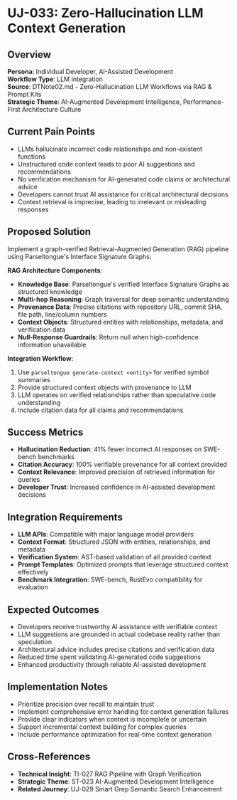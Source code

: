 # UJ-033: Zero-Hallucination LLM Context Generation

## Overview
**Persona**: Individual Developer, AI-Assisted Development  
**Workflow Type**: LLM Integration  
**Source**: DTNote02.md - Zero-Hallucination LLM Workflows via RAG & Prompt Kits  
**Strategic Theme**: AI-Augmented Development Intelligence, Performance-First Architecture Culture

## Current Pain Points
- LLMs hallucinate incorrect code relationships and non-existent functions
- Unstructured code context leads to poor AI suggestions and recommendations
- No verification mechanism for AI-generated code claims or architectural advice
- Developers cannot trust AI assistance for critical architectural decisions
- Context retrieval is imprecise, leading to irrelevant or misleading responses

## Proposed Solution
Implement a graph-verified Retrieval-Augmented Generation (RAG) pipeline using Parseltongue's Interface Signature Graphs:

**RAG Architecture Components**:
- **Knowledge Base**: Parseltongue's verified Interface Signature Graphs as structured knowledge
- **Multi-hop Reasoning**: Graph traversal for deep semantic understanding
- **Provenance Data**: Precise citations with repository URL, commit SHA, file path, line/column numbers
- **Context Objects**: Structured entities with relationships, metadata, and verification data
- **Null-Response Guardrails**: Return null when high-confidence information unavailable

**Integration Workflow**:
1. Use `parseltongue generate-context <entity>` for verified symbol summaries
2. Provide structured context objects with provenance to LLM
3. LLM operates on verified relationships rather than speculative code understanding
4. Include citation data for all claims and recommendations

## Success Metrics
- **Hallucination Reduction**: 41% fewer incorrect AI responses on SWE-bench benchmarks
- **Citation Accuracy**: 100% verifiable provenance for all context provided
- **Context Relevance**: Improved precision of retrieved information for queries
- **Developer Trust**: Increased confidence in AI-assisted development decisions

## Integration Requirements
- **LLM APIs**: Compatible with major language model providers
- **Context Format**: Structured JSON with entities, relationships, and metadata
- **Verification System**: AST-based validation of all provided context
- **Prompt Templates**: Optimized prompts that leverage structured context effectively
- **Benchmark Integration**: SWE-bench, RustEvo compatibility for evaluation

## Expected Outcomes
- Developers receive trustworthy AI assistance with verifiable context
- LLM suggestions are grounded in actual codebase reality rather than speculation
- Architectural advice includes precise citations and verification data
- Reduced time spent validating AI-generated code suggestions
- Enhanced productivity through reliable AI-assisted development

## Implementation Notes
- Prioritize precision over recall to maintain trust
- Implement comprehensive error handling for context generation failures
- Provide clear indicators when context is incomplete or uncertain
- Support incremental context building for complex queries
- Include performance optimization for real-time context generation

## Cross-References
- **Technical Insight**: TI-027 RAG Pipeline with Graph Verification
- **Strategic Theme**: ST-023 AI-Augmented Development Intelligence
- **Related Journey**: UJ-029 Smart Grep Semantic Search Enhancement